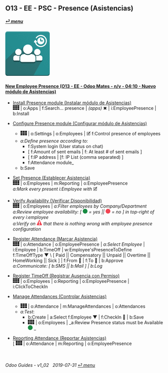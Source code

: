 ## O13 - EE - PSC - Presence (Asistencias)
#### [_&#x23CE; menu_](/o13/ee/o13-ee-guides_menu.md)  
### ![psc](/doc/img/hr_presence.png)

#### [New Employee Presence (O13 - EE - Odoo Mates - n/v - 04:10 - Nuevo módulo de Asistencias)](https://youtube.com/embed/5flykV7VCzo?autoplay=1&start=4&end=0&rel=0&nocount)<br>

- [Install Presence module (Instalar módulo de Asistencias)](https://youtube.com/embed/xS5p-zOkbhk?autoplay=1&start=3m39s&end=3m50s&rel=0)  
![apps](/doc/img/apps.png) | o:Apps | f:Search... presence | _(apps)_ &#x2716; | i:EmployeePresence | b:Install  

- [Configure Presence module (Configurar módulo de Asistencias)](https://youtube.com/embed/xS5p-zOkbhk?autoplay=1&start=3m11s&end=3m31s&rel=0)  
  - ![apps](/doc/img/apps.png) | o:Settings | o:Employees | &#x1F5F9; f:Control presence of employees  
  - _a:Define presence according to:_  
    - f:System login (User status on chat)  
    - [ f:Amount of sent emails | f: At least # of sent emails ]  
    - [ f:IP address | [f: IP List (comma separated) ]  
    - f:Attendance module_  
  - b:Save  

- [Set Presence (Establecer Asistencia)](https://youtube.com/embed/xS5p-zOkbhk?autoplay=1&start=2m32s&end=2m56s&rel=0)  
![apps](/doc/img/apps.png) | o:Employees | m:Reporting | o:EmployeePresence  
_a:Mark every present i:Employee with_ &#x1F5F9;  

- [Verify Availability (Verificar Disponibilidad)](https://youtube.com/embed/xS5p-zOkbhk?autoplay=1&start=4s&end=31s&rel=0)  
![apps](/doc/img/apps.png) | o:Employees | _a:Filter employees by Company/Department_  
_a:Review employee availability: \[ ![presence_yes](/doc/img/presence_yes.png) = yes || ![presence_no](/doc/img/presence_no.png) = no ] in top-right of every i:employee_  
_a:Verify on ![warning](/doc/img/warning.png) that there is nothing wrong with employee presence configuration_  

- [Register Attendance (Marcar Asistencia)](https://youtube.com/embed/xS5p-zOkbhk?autoplay=1&start=1m23s&end=2m34s&rel=0)  
![apps](/doc/img/apps.png) | o:Attendance | o:EmployeePresence | _a:Select Employee_ | i:Employee | b:TimeOff | w:Employee'sPresenceToDefine  
f:TimeOffType &#x25BC; \ [ Paid || Compensatory || Unpaid || Overtime || HomeWorking || Sick ] | f:From &#x1F4C5; | f:To &#x1F4C5; | b:Approve  
_a:Communicate: [ b:SMS || b:Mail ] | b:Log_  

- [Register TimeOff (Registrar Ausencia con Permiso)](https://youtube.com/embed/xS5p-zOkbhk?autoplay=1&start=1m23s&end=37s&rel=0)  
![apps](/doc/img/apps.png) | o:Employees | o:Reporting | o:EmployeePresence | i:ClickToCheckIn  

- [Manage Attendances (Controlar Asistencias)](https://youtube.com/embed/xS5p-zOkbhk?autoplay=1&start=37s&end=1m4s&rel=0)  
  - ![apps](/doc/img/apps.png) | o:Attendance | m:ManageAttendances | o:Attendances  
  - _a:Test_: 
    - b:Create | a:Select f:Employee &#x25BC; | f:CheckIn &#x1F4C5; | b:Save  
    - ![apps](/doc/img/apps.png) | o:Employees | _a:Review Presence status must be Available ![presence_yes](/doc/img/presence_yes.png) _  

- [Reporting Attendance (Reportar Asistencias)](https://youtube.com/embed/xS5p-zOkbhk?autoplay=1&start=1m4s&end=1m16s&rel=0)  
  \[ ![apps](/doc/img/apps.png) | o:Attendance | m:Reporting | o:EmployeePresence

<br>

###### Odoo Guides - v1_02 &nbsp; 2019-07-31 [_&#x23CE; menu_](/o13/ee/o13-ee-guides_menu.md)  
